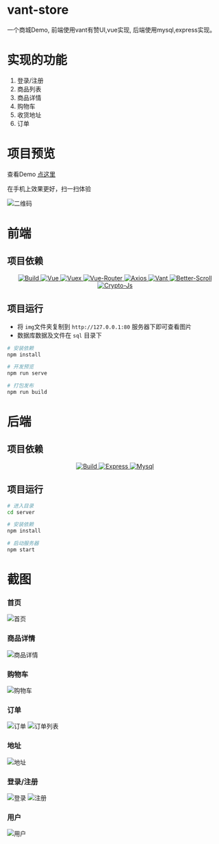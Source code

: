 # vant-store
一个商城Demo, 前端使用vant有赞UI,vue实现, 后端使用mysql,express实现。

# 实现的功能

1. 登录/注册
2. 商品列表
3. 商品详情
4. 购物车
5. 收货地址
6. 订单

# 项目预览
查看Demo [点这里](http://182.254.192.62/vue-vant-store)


在手机上效果更好，扫一扫体验

![二维码](https://github.com/pwx123/vue-vant-store/raw/master/screenshots/qrcode.png)

# 前端

## 项目依赖

<p align="center">
  <a href="http://sioxas.github.io/">
    <img src="https://img.shields.io/travis/rust-lang/rust.svg" alt="Build">
  </a>
  <a href="http://sioxas.github.io/">
    <img src="https://img.shields.io/badge/vue-v2.5.17-blue.svg" alt="Vue">
  </a>
  <a href="http://sioxas.github.io/">
    <img src="https://img.shields.io/badge/vuex-v3.0.1-blue.svg" alt="Vuex">
  </a>
  <a href="http://sioxas.github.io/">
    <img src="https://img.shields.io/badge/vue--router-v3.0.1-blue.svg" alt="Vue-Router">
  </a>
  <a href="http://sioxas.github.io/">
    <img src="https://img.shields.io/badge/axios-v0.18.0-blue.svg" alt="Axios">
  </a>
  <a href="http://sioxas.github.io/">
    <img src="https://img.shields.io/badge/vant-v1.2.1-blue.svg" alt="Vant">
  </a>
  <a href="http://sioxas.github.io/">
    <img src="https://img.shields.io/badge/better--scroll-v1.12.6-blue.svg" alt="Better-Scroll">
  </a>
  <a href="http://sioxas.github.io/">
    <img src="https://img.shields.io/badge/crypto--js-v3.1.9--1-blue.svg" alt="Crypto-Js">
  </a>
</p>

## 项目运行

* 将 `img`文件夹复制到 `http://127.0.0.1:80` 服务器下即可查看图片
* 数据库数据及文件在 `sql` 目录下

``` bash
# 安装依赖
npm install

# 开发预览
npm run serve

# 打包发布
npm run build
```

# 后端

## 项目依赖

<p align="center">
  <a href="http://sioxas.github.io/">
    <img src="https://img.shields.io/travis/rust-lang/rust.svg" alt="Build">
  </a>
  <a href="http://sioxas.github.io/">
    <img src="https://img.shields.io/badge/express-v4.6.0-blue.svg" alt="Express">
  </a>
  <a href="http://sioxas.github.io/">
    <img src="https://img.shields.io/badge/mysql-v2.16.0-blue.svg" alt="Mysql">
  </a>
</p>

## 项目运行

``` bash
# 进入目录
cd server

# 安装依赖
npm install

# 启动服务器
npm start

```
# 截图


### 首页
![首页](https://github.com/pwx123/vue-vant-store/raw/master/screenshots/index.png)
### 商品详情
![商品详情](https://github.com/pwx123/vue-vant-store/raw/master/screenshots/good.png)
### 购物车
![购物车](https://github.com/pwx123/vue-vant-store/raw/master/screenshots/cart.png)

### 订单
![订单](https://github.com/pwx123/vue-vant-store/raw/master/screenshots/order.png)
![订单列表](https://github.com/pwx123/vue-vant-store/raw/master/screenshots/orderlist.png)
### 地址
![地址](https://github.com/pwx123/vue-vant-store/raw/master/screenshots/address.png)
### 登录/注册
![登录](https://github.com/pwx123/vue-vant-store/raw/master/screenshots/login.png)
![注册](https://github.com/pwx123/vue-vant-store/raw/master/screenshots/reg.png)
### 用户
![用户](https://github.com/pwx123/vue-vant-store/raw/master/screenshots/user.png)

